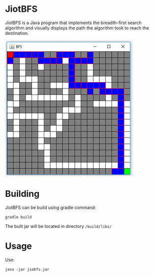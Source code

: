 # JiotBFS
JiotBFS is a Java program that implements the breadth-first search algorithm and visually displays the path the algorithm took to reach the destination.

![JiotBFS running](docs/images/showcase.png)

# Building
JiotBFS can be build using gradle command: 

    gradle build
    
The built jar will be located in directory `/build/libs/`

# Usage 
Use:

    java -jar jiobfs.jar
